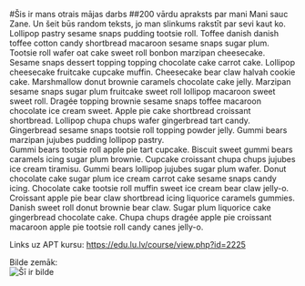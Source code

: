 
#Šis ir mans otrais mājas darbs
##200 vārdu apraksts par mani
Mani sauc Zane. Un šeit būs random teksts, jo man slinkums rakstīt par sevi kaut ko. 
<br>
Lollipop pastry sesame snaps pudding tootsie roll. Toffee danish danish toffee cotton candy shortbread macaroon sesame snaps sugar plum. Tootsie roll wafer oat cake sweet roll bonbon marzipan cheesecake. Sesame snaps dessert topping topping chocolate cake carrot cake. Lollipop cheesecake fruitcake cupcake muffin. Cheesecake bear claw halvah cookie cake. Marshmallow donut brownie caramels chocolate cake jelly. Marzipan sesame snaps sugar plum fruitcake sweet roll lollipop macaroon sweet sweet roll. Dragée topping brownie sesame snaps toffee macaroon chocolate ice cream sweet. Apple pie cake shortbread croissant shortbread. Lollipop chupa chups wafer gingerbread tart candy. Gingerbread sesame snaps tootsie roll topping powder jelly. Gummi bears marzipan jujubes pudding lollipop pastry.
<br>
Gummi bears tootsie roll apple pie tart cupcake. Biscuit sweet gummi bears caramels icing sugar plum brownie. Cupcake croissant chupa chups jujubes ice cream tiramisu. Gummi bears lollipop jujubes sugar plum wafer. Donut chocolate cake sugar plum ice cream carrot cake sesame snaps candy icing. Chocolate cake tootsie roll muffin sweet ice cream bear claw jelly-o. Croissant apple pie bear claw shortbread icing liquorice caramels gummies. Danish sweet roll donut brownie bear claw. Sugar plum liquorice cake gingerbread chocolate cake. Chupa chups dragée apple pie croissant macaroon apple pie tootsie roll candy canes jelly-o.

Links uz APT kursu: https://edu.lu.lv/course/view.php?id=2225

Bilde zemāk:
<br>
![Šī ir bilde](https://i.pinimg.com/564x/ad/b4/12/adb4123fcf25b79ec8a16fbf13a78e86.jpg)


